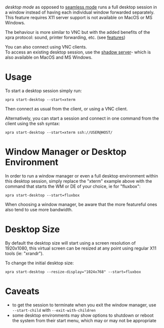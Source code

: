 _desktop mode_ as opposed to [seamless mode](./Seamless.md) runs a full desktop session in a window instead of having each individual window forwarded separately.\
This feature requires X11 server support is not available on MacOS  or MS Windows.

The behaviour is more similar to VNC but with the added benefits of the xpra protocol: sound, printer forwarding, etc. (see [features](./Features))

You can also connect using VNC clients.\
To access an existing desktop session, use the [shadow server](./Shadow-Server.md)- which is also available on MacOS and MS Windows.


# Usage
To start a desktop session simply run:
```
xpra start-desktop --start=xterm
```
Then connect as usual from the client, or using a VNC client.

Alternatively, you can start a session and connect in one command from the client using the ssh syntax:
```
xpra start-desktop --start=xterm ssh://USER@HOST/
```


# Window Manager or Desktop Environment
In order to run a window manager or even a full desktop environment within this desktop session, simply replace the "xterm" example above with the command that starts the WM or DE of your choice, ie for "fluxbox":
```
xpra start-desktop --start=fluxbox
```
When choosing a window manager, be aware that the more featureful ones also tend to use more bandwidth.


# Desktop Size

By default the desktop size will start using a screen resolution of 1920x1080, this virtual screen can be resized at any point using regular X11 tools (ie: "xrandr").

To change the initial desktop size:
```
xpra start-desktop --resize-display="1024x768" --start=fluxbox
```

# Caveats
* to get the session to terminate when you exit the window manager, use `--start-child` with `--exit-with-children`
* some desktop environments may show options to shutdown or reboot the system from their start menu, which may or may not be appropriate
